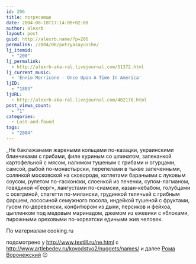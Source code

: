 ```yaml
---
id: 206
title: потрясающе
date: 2004-08-18T17:14:00+02:00
author: alexrb
layout: post
guid: http://alexrb.name/?p=206
permalink: /2004/08/potryasayusche/
lj_itemid:
  - "200"
lj_permalink:
  - http://alexrb-aka-ral.livejournal.com/51372.html
lj_current_music:
  - 'Ennio Morricone - Once Upon A Time In America'
ljID:
  - "1883"
ljURL:
  - http://alexrb-aka-ral.livejournal.com/482170.html
post_views_count:
  - "1"
categories:
  - Lost-and-found
tags:
  - "2004"
---
```

_Не баклажанами жареными кольцами по-казацки, украинскими блинчиками с грибами, филе куриным со шпинатом, запеканкой картофельной с мясом, налимом тушеным с грибами и огурцами, самсой, рыбой по-монастырски, перепелами в тыкве запеченными, солянкой московской на сковороде, котлетами бараньими с луковым соусом, рулетом по-гасконски, слоенкой из печенки, супом-лагманом, говядиной «Георг», лангустами по-сиамски, казан-кебабом, голубцами с осетриной, спагетти по-милански, грудинкой телячьей с грибным фаршем, лососиной семужного посола, индейкой тушеной с фруктами, гусем по-деревенски, конфитюром из дыни, персиков и фейхоа, цыпленком под медовым маринадом, джемом из ежевики с яблоками, пирожными ореховыми по-хорватски едиными жив человек.</p> 

По материалам cooking.ru</i>

подсмотрено у http://www.textill.ru/ne.html с http://www.artlebedev.ru/kovodstvo2/nuggets/names/ и далее [Рома Воронежский](http://www.narisoval.ru/) 😉